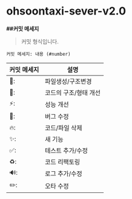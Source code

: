 # ohsoontaxi-sever-v2.0


**##커밋 메세지**  


> 커밋 형식입니다.

```
커밋 메세지: 내용 (#number)
```  


|커밋 메세지|설명|
|------|---|
|:page_facing_up::|파일생성/구조변경|
|:art::|코드의 구조/형태 개선|
|:zap::|성능 개선|
|:bug::|버그 수정|
|:fire::|코드/파일 삭제|
|:sparkles::|새 기능|
|:white_check_mark::|테스트 추가/수정|
|:recycle::|코드 리팩토링|
|:loud_sound::|로그 추가/수정|
|:pencil2::|오타 수정|

